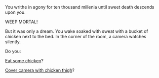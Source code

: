 You writhe in agony for ten thousand millenia until 
sweet death descends upon you.

WEEP MORTAL!

But it was only a dream.  You wake soaked with sweat with a bucket of 
chicken next to the bed.  In the corner of the room, a camera watches 
silently.

Do you:

[Eat some chicken](eat/chicken.md)?

[Cover camera with chicken thigh](camera/chicken.md)?
